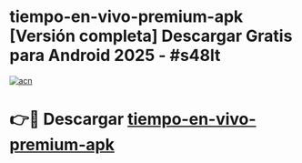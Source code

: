 # tiempo-en-vivo-premium-apk  [Versión completa] Descargar Gratis para Android 2025 - #s48lt

[![acn](https://github.com/user-attachments/assets/0f9c940e-d8b0-45ae-aac7-cd30a18b3e1c)](https://apps.freeplayer.one?title=tiempo-en-vivo-premium-apk&ref=9F)

# 👉🔴 Descargar [tiempo-en-vivo-premium-apk](https://apps.freeplayer.one?title=tiempo-en-vivo-premium-apk&ref=9F)